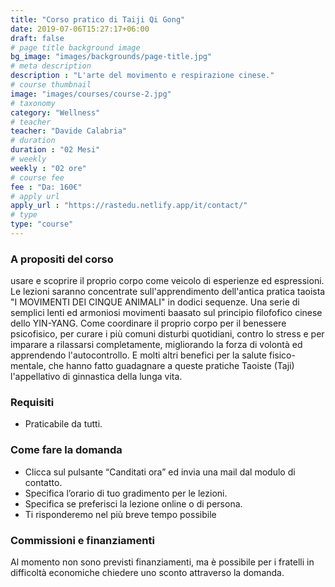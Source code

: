 ```yaml
---
title: "Corso pratico di Taiji Qi Gong"
date: 2019-07-06T15:27:17+06:00
draft: false
# page title background image
bg_image: "images/backgrounds/page-title.jpg"
# meta description
description : "L'arte del movimento e respirazione cinese."
# course thumbnail
image: "images/courses/course-2.jpg"
# taxonomy
category: "Wellness"
# teacher
teacher: "Davide Calabria"
# duration
duration : "02 Mesi"
# weekly
weekly : "02 ore"
# course fee
fee : "Da: 160€"
# apply url
apply_url : "https://rastedu.netlify.app/it/contact/"
# type
type: "course"
---
```



### A propositi del corso

usare e scoprire il proprio corpo come veicolo di esperienze ed espressioni. Le lezioni saranno concentrate sull'apprendimento dell'antica pratica taoista "I MOVIMENTI DEI CINQUE ANIMALI" in dodici sequenze. 
Una serie di semplici lenti ed armoniosi movimenti baasato sul principio filofofico cinese dello YIN-YANG. Come coordinare il proprio corpo per il benessere psicofisico, per curare i più comuni disturbi quotidiani, contro lo stress e per imparare a rilassarsi completamente, migliorando la forza di volontà ed apprendendo l'autocontrollo. E molti altri benefici per la salute fisico-mentale, che hanno fatto guadagnare a queste pratiche Taoiste (Taji) l'appellativo di ginnastica della lunga vita.


### Requisiti

* Praticabile da tutti.


### Come fare la domanda

* Clicca sul pulsante “Canditati ora” ed invia una mail dal modulo di contatto.
* Specifica l’orario di tuo gradimento per le lezioni.
* Specifica se preferisci la lezione online o di persona.
* Ti risponderemo nel più breve tempo possibile

### Commissioni e finanziamenti 

Al momento non sono previsti finanziamenti, ma è possibile per i fratelli in difficoltà economiche chiedere uno sconto attraverso la domanda.


